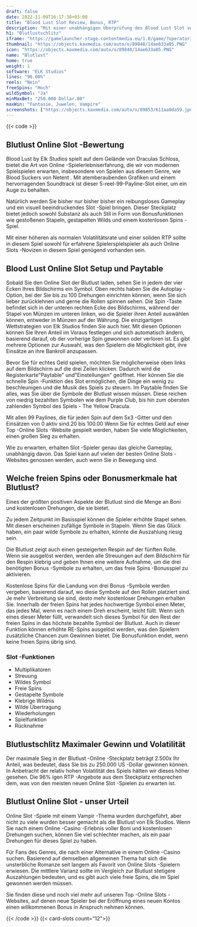 ```yaml
---
draft: false
date: 2022-11-09T16:17:38+03:00
title: "Blood Lust Slot Review, Bonus, RTP"
description: "Mit einer unabhängigen Überprüfung des Blood Lust Slot von Elk Studios können Sie kostenlos oder echtes Geld spielen und hier einen Bonus erhalten!"
h1: "Blutlustschlitz"
iframe: "https://gamelauncher-stage.contentmedia.eu/1.0/game/?operatorid=44&mode=demo&currency=EUR&device=desktop&token=webdemo&language=en_gb&gameid=10043"
thumbnail: "https://objects.kaxmedia.com/auto/o/89848/14ae633a05.PNG"
icon: "https://objects.kaxmedia.com/auto/o/89848/14ae633a05.PNG"
name: "Blutlust"
home: true
weight: 1
software: "ELK Studios"
lines: "96.00%"
reels: "Nein"
freeSpins: "Hoch"
wildSymbol: "Ja"
minMaxBet: "250.000 Dollar.00"
maxWin: "Fantasie, Juwelen, Vampire"
screenshots: ["https://objects.kaxmedia.com/auto/o/89853/611aa0da59.jpeg"]
---
```


{{< code >}}<h2>Blutlust Online Slot -Bewertung</h2><p>Blood Lust by Elk Studios spielt auf dem Gelände von Draculas Schloss, bietet die Art von Online -Spielerlebniserfahrung, die wir von modernen Spielspielen erwarten, insbesondere von Spielen aus diesem Genre, wie Blood Suckers von Netent
. Mit atemberaubenden Grafiken und einem hervorragenden Soundtrack ist dieser 5-reel-99-Payline-Slot einer, um ein Auge zu behalten.</p><p>Natürlich werden Sie bisher nur bisher bisher ein reibungsloses Gameplay und ein visuell beeindruckendes Slot -Spiel bringen. Dieser Steckplatz bietet jedoch sowohl Substanz als auch Stil in Form von Bonusfunktionen wie gestoßenen Stapeln, gestapelten Wilds und einem kostenlosen Spins -Spiel.</p><p>Mit einer höheren als normalen Volatilitätsrate und einer soliden RTP sollte in diesem Spiel sowohl für erfahrene Spielerspielspieler als auch Online Slots -Novizen in diesem Spiel genügend vorhanden sein.</p><h2>Blood Lust Online Slot Setup und Paytable</h2><p>Sobald Sie den Online Slot der Blutlust laden, sehen Sie in jedem der vier Ecken Ihres Bildschirms ein Symbol. Oben rechts haben Sie die Autoplay -Option, bei der Sie bis zu 100 Drehungen einrichten können, wenn Sie sich lieber zurücklehnen und gerne die Rollen spinnen sehen. Die Spin -Taste befindet sich in der unteren rechten Ecke des Bildschirms, während der Stapel von Münzen im unteren linken, wo die Spieler ihren Anteil auswählen können, entweder in Münzen auf der Währung. Die einzigartigen Wettstrategien von Elk Studios finden Sie auch hier. Mit diesen Optionen können Sie Ihren Anteil im Voraus festlegen und sich automatisch ändern, basierend darauf, ob der vorherige Spin gewonnen oder verloren ist. Es gibt mehrere Optionen zur Auswahl, was den Spielern die Möglichkeit gibt, ihre Einsätze an ihre Bankroll anzupassen.</p><p>Bevor Sie für echtes Geld spielen, möchten Sie möglicherweise oben links auf dem Bildschirm auf die drei Zeilen klicken. Dadurch wird die Registerkarte"Paytable" und"Einstellungen" geöffnet. Hier können Sie die schnelle Spin -Funktion des Slot ermöglichen, die Dinge ein wenig zu beschleunigen und die Musik des Spiels zu steuern. Im Paytable finden Sie alles, was Sie über die Symbole der Blutlust wissen müssen. Diese reichen von niedrig bezahlten Symbolen wie dem Purple Club, bis hin zum obersten zahlenden Symbol des Spiels - The Yellow Dracula.</p><p>Mit allen 99 Paylines, die für jeden Spin auf dem 5x3 -Gitter und den Einsätzen von 0 aktiv sind.20 bis 100.00 Wenn Sie für echtes Geld auf einer Top -Online Slots -Website gespielt werden, haben Sie viele Möglichkeiten, einen großen Sieg zu erhalten.</p><p>Wie zu erwarten, erhalten Slot -Spieler genau das gleiche Gameplay, unabhängig davon. Das Spiel kann auf vielen der besten Online Slots -Websites genossen werden, auch wenn Sie in Bewegung sind.</p><h2>Welche freien Spins oder Bonusmerkmale hat Blutlust?</h2><p>Eines der größten positiven Aspekte der Blutlust sind die Menge an Boni und kostenlosen Drehungen, die sie bietet.</p><p>Zu jedem Zeitpunkt im Basisspiel können die Spieler erhöhte Stapel sehen. Mit diesen erscheinen zufällige Symbole in Stapeln. Wenn Sie das Glück haben, ein paar wilde Symbole zu erhalten, könnte die Auszahlung riesig sein.</p><p>Die Blutlust zeigt auch einen gesteigerten Respin auf der fünften Rolle. Wenn sie ausgelöst werden, werden alle Streuungen auf dem Bildschirm für den Respin klebrig und geben Ihnen eine weitere Aufnahme, um die drei benötigten Bonus -Symbole zu erhalten, um das freie Spins -Bonusspiel zu aktivieren.</p><p>Kostenlose Spins für die Landung von drei Bonus -Symbole werden vergeben, basierend darauf, wo diese Symbole auf den Rollen platziert sind. Je mehr Verbreitung sie sind, desto mehr kostenloser Drehungen erhalten Sie. Innerhalb der freien Spins hat jedes hochwertige Symbol einen Meter, das jedes Mal, wenn es nach einem Dreh erscheint, leicht füllt. Wenn sich eines dieser Meter füllt, verwandelt sich dieses Symbol für den Rest der freien Spins in das höchste bezahlte Symbol der Blutlust. Auch in dieser Funktion können erhöhte RE-Spins ausgelöst werden, was den Spielern zusätzliche Chancen zum Gewinnen bietet. Die Bonusfunktion endet, wenn keine freien Spins übrig sind.</p><h3>
Slot -Funktionen</h3><ul>
<li></span>
Multiplikatoren</li>
<li></span>
Streuung</li>
<li></span>
Wildes Symbol</li>
<li></span>
Freie Spins</li>
<li></span>
Gestapelte Symbole</li>
<li></span>
Klebrige Wildnis</li>
<li></span>
Wilde Übertragung</li>
<li></span>
Wiederholungen</li>
<li></span>
Spielfunktion</li>
<li></span>
Rücknahme</li></ul><h2>Blutlustschlitz Maximaler Gewinn und Volatilität</h2><p>Der maximale Sieg in der Blutlust -Online -Steckplatz beträgt 2.500x Ihr Anteil, was bedeutet, dass Sie bis zu 250.000 US -Dollar gewinnen können. In Anbetracht der relativ hohen Volatilität des Spiels hätten wir dieses höher gesehen. Die 96% igen RTP -Angebote aus dem Steckplatz entsprechen dem, was von den meisten neuen Online Slot -Spielen zu erwarten ist.</p><h2>Blutlust Online Slot - unser Urteil</h2><p>Online Slot -Spiele mit einem Vampir -Thema wurden durchgeführt, aber nicht zu viele wurden besser gemacht als die Blutlust von Elk Studios. Wenn Sie nach einem Online -Casino -Erlebnis voller Boni und kostenlosen Drehungen suchen, können Sie viel schlechter machen, als ein paar Drehungen für dieses Spiel zu haben.</p><p>Für Fans des Genres, die nach einer Alternative in einem Online -Casino suchen. Basierend auf demselben allgemeinen Thema hat sich die unsterbliche Romanze seit langem als Favorit von Online Slots -Spielern erwiesen. Die mittlere Varianz sollte im Vergleich zur Blutlust stetigere Auszahlungen bedeuten, und es gibt auch viele freie Spins, die im Spiel gewonnen werden müssen.</p><p>Sie finden diese und noch viel mehr auf unseren Top -Online Slots -Websites, auf denen neue Spieler bei der Eröffnung eines neuen Kontos einen willkommenen Bonus in Anspruch nehmen können.</p>{{< /code >}}
{{< card-slots count="12">}}